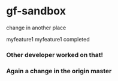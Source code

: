 # gf-sandbox
change in another place

myfeature1
myfeature1 completed
### Other developer worked on that!
### Again a change in the origin master

